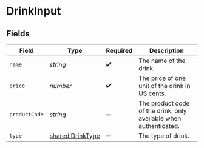 # DrinkInput


## Fields

| Field                                                             | Type                                                              | Required                                                          | Description                                                       |
| ----------------------------------------------------------------- | ----------------------------------------------------------------- | ----------------------------------------------------------------- | ----------------------------------------------------------------- |
| `name`                                                            | *string*                                                          | :heavy_check_mark:                                                | The name of the drink.                                            |
| `price`                                                           | *number*                                                          | :heavy_check_mark:                                                | The price of one unit of the drink in US cents.                   |
| `productCode`                                                     | *string*                                                          | :heavy_minus_sign:                                                | The product code of the drink, only available when authenticated. |
| `type`                                                            | [shared.DrinkType](../../../sdk/models/shared/drinktype.md)       | :heavy_minus_sign:                                                | The type of drink.                                                |